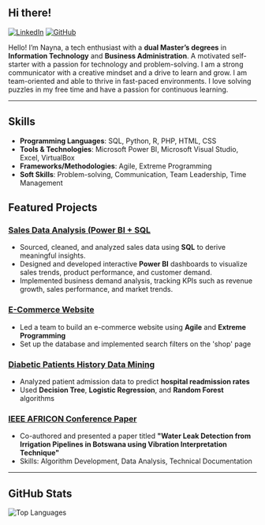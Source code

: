 ## Hi there!


[![LinkedIn](https://img.shields.io/badge/LinkedIn-Connect-blue?style=flat&logo=linkedin)](https://www.linkedin.com/in/naynaannmoni/)
[![GitHub](https://img.shields.io/badge/GitHub-Follow-black?style=flat&logo=github)](https://github.com/Queenay)

Hello! I’m Nayna, a tech enthusiast with a **dual Master’s degrees** in **Information Technology** and **Business Administration**. A motivated self-starter with a passion for technology and problem-solving. I am a strong communicator with a creative mindset and a drive to learn and grow. I am team-oriented and able to thrive in fast-paced environments. I love solving puzzles in my free time and have a passion for continuous learning.

---

## Skills

- **Programming Languages**: SQL, Python, R, PHP, HTML, CSS
- **Tools & Technologies**: Microsoft Power BI, Microsoft Visual Studio, Excel, VirtualBox
- **Frameworks/Methodologies**: Agile, Extreme Programming
- **Soft Skills**: Problem-solving, Communication, Team Leadership, Time Management


## Featured Projects

### [Sales Data Analysis (Power BI + SQL](https://naynamoni.wixsite.com/nayna-ann-1/sales-data-analysis)
- Sourced, cleaned, and analyzed sales data using **SQL** to derive meaningful insights.
- Designed and developed interactive **Power BI** dashboards to visualize sales trends, product performance, and customer demand.
- Implemented business demand analysis, tracking KPIs such as revenue growth, sales performance, and market trends.

### [E-Commerce Website](https://embusshajan.wixsite.com/website/shop)
- Led a team to build an e-commerce website using **Agile** and **Extreme Programming**
- Set up the database and implemented search filters on the 'shop' page

### [Diabetic Patients History Data Mining](https://github.com/Queenay/patient-readmission-data-analysis)
- Analyzed patient admission data to predict **hospital readmission rates**
- Used **Decision Tree**, **Logistic Regression**, and **Random Forest** algorithms

### [IEEE AFRICON Conference Paper](https://ieeexplore.ieee.org/document/9133829)
- Co-authored and presented a paper titled **"Water Leak Detection from Irrigation Pipelines in Botswana using Vibration Interpretation Technique"**
- Skills: Algorithm Development, Data Analysis, Technical Documentation

---

## GitHub Stats
![Top Languages](https://github-readme-stats.vercel.app/api/top-langs/?username=Queenay&layout=compact&theme=radical)
  
